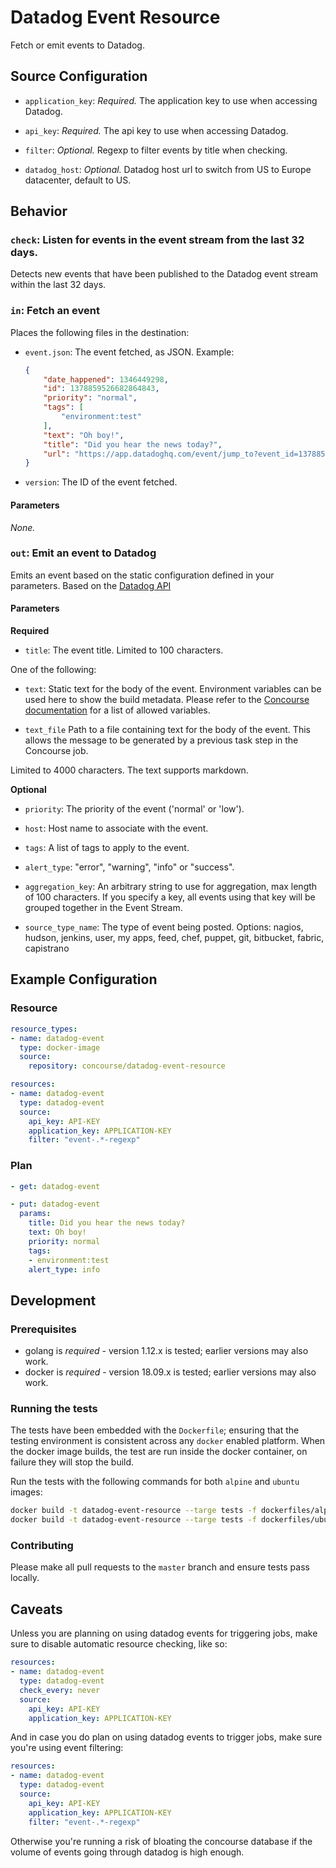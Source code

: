# Datadog Event Resource

Fetch or emit events to Datadog.


## Source Configuration

* `application_key`: *Required.* The application key to use when accessing Datadog.

* `api_key`: *Required.* The api key to use when accessing Datadog.

* `filter`: *Optional.* Regexp to filter events by title when checking.

* `datadog_host`: *Optional.* Datadog host url to switch from US to Europe datacenter, default to US.


## Behavior

### `check`: Listen for events in the event stream from the last 32 days.

Detects new events that have been published to the Datadog event stream within the last 32 days.


### `in`: Fetch an event

Places the following files in the destination:

* `event.json`: The event fetched, as JSON. Example:

    ```json
    {
        "date_happened": 1346449298,
        "id": 1378859526682864843,
        "priority": "normal",
        "tags": [
            "environment:test"
        ],
        "text": "Oh boy!",
        "title": "Did you hear the news today?",
        "url": "https://app.datadoghq.com/event/jump_to?event_id=1378859526682864843"
    }
    ```

* `version`: The ID of the event fetched.

#### Parameters

*None.*


### `out`: Emit an event to Datadog

Emits an event based on the static configuration defined in your parameters. Based on the [Datadog API](http://docs.datadoghq.com/api/?lang=console#events-post)

#### Parameters

**Required**

* `title`: The event title. Limited to 100 characters.

One of the following:

* `text`: Static text for the body of the event. Environment variables can be used here to show the build metadata. Please refer to the [Concourse documentation](https://concourse-ci.org/implementing-resource-types.html#resource-metadata) for a list of allowed variables.

* `text_file` Path to a file containing text for the body of the event. This allows the message to be generated by a previous task step in the Concourse job.

Limited to 4000 characters. The text supports markdown.

**Optional**

* `priority`: The priority of the event ('normal' or 'low').

* `host`: Host name to associate with the event.

* `tags`: A list of tags to apply to the event.

* `alert_type`: "error", "warning", "info" or "success".

* `aggregation_key`: An arbitrary string to use for aggregation, max length of 100 characters. If you specify a key, all events using that key will be grouped together in the Event Stream.

* `source_type_name`: The type of event being posted. Options: nagios, hudson, jenkins, user, my apps, feed, chef, puppet, git, bitbucket, fabric, capistrano


## Example Configuration

### Resource

```yaml
resource_types:
- name: datadog-event
  type: docker-image
  source:
    repository: concourse/datadog-event-resource

resources:
- name: datadog-event
  type: datadog-event
  source:
    api_key: API-KEY
    application_key: APPLICATION-KEY
    filter: "event-.*-regexp"
```

### Plan

```yaml
- get: datadog-event
```

```yaml
- put: datadog-event
  params:
    title: Did you hear the news today?
    text: Oh boy!
    priority: normal
    tags:
    - environment:test
    alert_type: info
```

## Development

### Prerequisites

* golang is *required* - version 1.12.x is tested; earlier versions may also
  work.
* docker is *required* - version 18.09.x is tested; earlier versions may also
  work.

### Running the tests

The tests have been embedded with the `Dockerfile`; ensuring that the testing
environment is consistent across any `docker` enabled platform. When the docker
image builds, the test are run inside the docker container, on failure they
will stop the build.

Run the tests with the following commands for both `alpine` and `ubuntu` images:

```sh
docker build -t datadog-event-resource --targe tests -f dockerfiles/alpine/Dockerfile .
docker build -t datadog-event-resource --targe tests -f dockerfiles/ubuntu/Dockerfile .
```

### Contributing

Please make all pull requests to the `master` branch and ensure tests pass
locally.

## Caveats

Unless you are planning on using datadog events for triggering jobs, make sure to disable automatic resource checking, like so:


```yaml
resources:
- name: datadog-event
  type: datadog-event
  check_every: never
  source:
    api_key: API-KEY
    application_key: APPLICATION-KEY
```

And in case you do plan on using datadog events to trigger jobs, make sure you're using event filtering:

```yaml
resources:
- name: datadog-event
  type: datadog-event
  source:
    api_key: API-KEY
    application_key: APPLICATION-KEY
    filter: "event-.*-regexp"
```

Otherwise you're running a risk of bloating the concourse database if the volume of events going through datadog is high enough.

